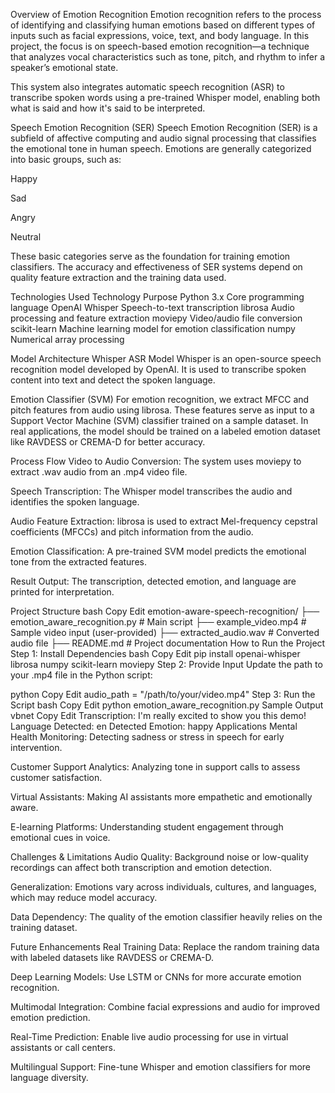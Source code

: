  Overview of Emotion Recognition
Emotion recognition refers to the process of identifying and classifying human emotions based on different types of inputs such as facial expressions, voice, text, and body language. In this project, the focus is on speech-based emotion recognition—a technique that analyzes vocal characteristics such as tone, pitch, and rhythm to infer a speaker’s emotional state.

This system also integrates automatic speech recognition (ASR) to transcribe spoken words using a pre-trained Whisper model, enabling both what is said and how it's said to be interpreted.

 Speech Emotion Recognition (SER)
Speech Emotion Recognition (SER) is a subfield of affective computing and audio signal processing that classifies the emotional tone in human speech. Emotions are generally categorized into basic groups, such as:

Happy

Sad

Angry

Neutral

These basic categories serve as the foundation for training emotion classifiers. The accuracy and effectiveness of SER systems depend on quality feature extraction and the training data used.

 Technologies Used
Technology	Purpose
Python 3.x	Core programming language
OpenAI Whisper	Speech-to-text transcription
librosa	Audio processing and feature extraction
moviepy	Video/audio file conversion
scikit-learn	Machine learning model for emotion classification
numpy	Numerical array processing

 Model Architecture
Whisper ASR Model
Whisper is an open-source speech recognition model developed by OpenAI. It is used to transcribe spoken content into text and detect the spoken language.

Emotion Classifier (SVM)
For emotion recognition, we extract MFCC and pitch features from audio using librosa. These features serve as input to a Support Vector Machine (SVM) classifier trained on a sample dataset. In real applications, the model should be trained on a labeled emotion dataset like RAVDESS or CREMA-D for better accuracy.

 Process Flow
Video to Audio Conversion:
The system uses moviepy to extract .wav audio from an .mp4 video file.

Speech Transcription:
The Whisper model transcribes the audio and identifies the spoken language.

Audio Feature Extraction:
librosa is used to extract Mel-frequency cepstral coefficients (MFCCs) and pitch information from the audio.

Emotion Classification:
A pre-trained SVM model predicts the emotional tone from the extracted features.

Result Output:
The transcription, detected emotion, and language are printed for interpretation.

 Project Structure
bash
Copy
Edit
emotion-aware-speech-recognition/
├── emotion_aware_recognition.py     # Main script
├── example_video.mp4                # Sample video input (user-provided)
├── extracted_audio.wav              # Converted audio file
├── README.md                        # Project documentation
 How to Run the Project
Step 1: Install Dependencies
bash
Copy
Edit
pip install openai-whisper librosa numpy scikit-learn moviepy
Step 2: Provide Input
Update the path to your .mp4 file in the Python script:

python
Copy
Edit
audio_path = "/path/to/your/video.mp4"
Step 3: Run the Script
bash
Copy
Edit
python emotion_aware_recognition.py
Sample Output
vbnet
Copy
Edit
Transcription: I'm really excited to show you this demo!
Language Detected: en
Detected Emotion: happy
 Applications
Mental Health Monitoring: Detecting sadness or stress in speech for early intervention.

Customer Support Analytics: Analyzing tone in support calls to assess customer satisfaction.

Virtual Assistants: Making AI assistants more empathetic and emotionally aware.

E-learning Platforms: Understanding student engagement through emotional cues in voice.

 Challenges & Limitations
Audio Quality: Background noise or low-quality recordings can affect both transcription and emotion detection.

Generalization: Emotions vary across individuals, cultures, and languages, which may reduce model accuracy.

Data Dependency: The quality of the emotion classifier heavily relies on the training dataset.

 Future Enhancements
 Real Training Data: Replace the random training data with labeled datasets like RAVDESS or CREMA-D.

 Deep Learning Models: Use LSTM or CNNs for more accurate emotion recognition.

 Multimodal Integration: Combine facial expressions and audio for improved emotion prediction.

 Real-Time Prediction: Enable live audio processing for use in virtual assistants or call centers.

 Multilingual Support: Fine-tune Whisper and emotion classifiers for more language diversity.


